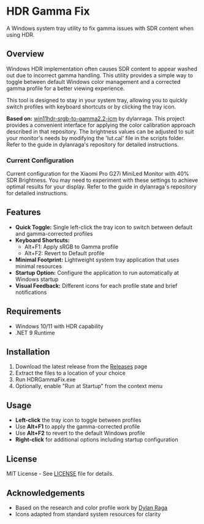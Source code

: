 # HDR Gamma Fix

A Windows system tray utility to fix gamma issues with SDR content when using HDR.

## Overview

Windows HDR implementation often causes SDR content to appear washed out due to incorrect gamma handling. This utility provides a simple way to toggle between default Windows color management and a corrected gamma profile for a better viewing experience.

This tool is designed to stay in your system tray, allowing you to quickly switch profiles with keyboard shortcuts or by clicking the tray icon.

**Based on:** [win11hdr-srgb-to-gamma2.2-icm](https://github.com/dylanraga/win11hdr-srgb-to-gamma2.2-icm) by dylanraga. This project provides a convenient interface for applying the color calibration approach described in that repository. The brightness values can be adjusted to suit your monitor's needs by modifying the 'lut.cal' file in the scripts folder. Refer to the guide in dylanraga's repository for detailed instructions.

### Current Configuration
Current configuration for the Xiaomi Pro G27i MiniLed Monitor with 40% SDR Brightness. You may need to experiment with these settings to achieve optimal results for your display. Refer to the guide in dylanraga's repository for detailed instructions.

## Features

- **Quick Toggle:** Single left-click the tray icon to switch between default and gamma-corrected profiles
- **Keyboard Shortcuts:**
  - Alt+F1: Apply sRGB to Gamma profile
  - Alt+F2: Revert to Default profile
- **Minimal Footprint:** Lightweight system tray application that uses minimal resources
- **Startup Option:** Configure the application to run automatically at Windows startup
- **Visual Feedback:** Different icons for each profile state and brief notifications

## Requirements

- Windows 10/11 with HDR capability
- .NET 9 Runtime

## Installation

1. Download the latest release from the [Releases](../../releases) page
2. Extract the files to a location of your choice
3. Run HDRGammaFix.exe
4. Optionally, enable "Run at Startup" from the context menu

## Usage

- **Left-click** the tray icon to toggle between profiles
- Use **Alt+F1** to apply the gamma-corrected profile
- Use **Alt+F2** to revert to the default Windows profile
- **Right-click** for additional options including startup configuration

## License

MIT License - See [LICENSE](LICENSE) file for details.

## Acknowledgements

- Based on the research and color profile work by [Dylan Raga](https://github.com/dylanraga)
- Icons adapted from standard system resources for clarity
